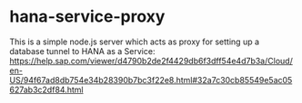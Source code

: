 # hana-service-proxy
This is a simple node.js server which acts as proxy for setting up a database tunnel to HANA as a Service:
https://help.sap.com/viewer/d4790b2de2f4429db6f3dff54e4d7b3a/Cloud/en-US/94f67ad8db754e34b28390b7bc3f22e8.html#32a7c30cb85549e5ac05627ab3c2df84.html
